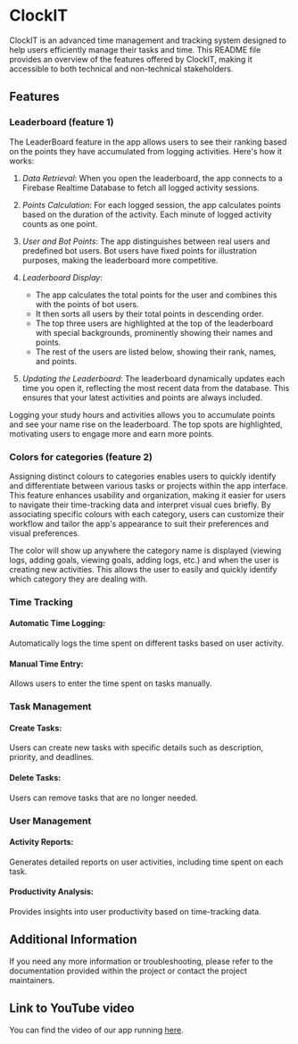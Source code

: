 # ClockIT
ClockIT is an advanced time management and tracking system designed to help users efficiently manage their tasks and time. This README file provides an overview of the features offered by ClockIT, making it accessible to both technical and non-technical stakeholders.


## Features
### Leaderboard (feature 1)
The LeaderBoard feature in the app allows users to see their ranking based on the points they have accumulated from logging activities. Here's how it works:

1. *Data Retrieval*: When you open the leaderboard, the app connects to a Firebase Realtime Database to fetch all logged activity sessions.

2. *Points Calculation*: For each logged session, the app calculates points based on the duration of the activity. Each minute of logged activity counts as one point.

3. *User and Bot Points*: The app distinguishes between real users and predefined bot users. Bot users have fixed points for illustration purposes, making the leaderboard more competitive.

4. *Leaderboard Display*: 
    - The app calculates the total points for the user and combines this with the points of bot users.
    - It then sorts all users by their total points in descending order.
    - The top three users are highlighted at the top of the leaderboard with special backgrounds, prominently showing their names and points.
    - The rest of the users are listed below, showing their rank, names, and points.

5. *Updating the Leaderboard*: The leaderboard dynamically updates each time you open it, reflecting the most recent data from the database. This ensures that your latest activities and points are always included.

Logging your study hours and activities allows you to accumulate points and see your name rise on the leaderboard. The top spots are highlighted, motivating users to engage more and earn more points.

### Colors for categories (feature 2)
Assigning distinct colours to categories enables users to quickly identify and differentiate between various tasks or projects within the app interface. This feature enhances usability and organization, making it easier for users to navigate their time-tracking data and interpret visual cues briefly. By associating specific colours with each category, users can customize their workflow and tailor the app's appearance to suit their preferences and visual preferences.

The color will show up anywhere the category name is displayed (viewing logs, adding goals, viewing goals, adding logs, etc.) and when the user is creating new activities. This allows the user to easily and quickly identify which category they are dealing with.

### Time Tracking
#### Automatic Time Logging: 
Automatically logs the time spent on different tasks based on user activity.
#### Manual Time Entry:
Allows users to enter the time spent on tasks manually.

### Task Management
#### Create Tasks:
Users can create new tasks with specific details such as description, priority, and deadlines.
#### Delete Tasks:
Users can remove tasks that are no longer needed.

### User Management
#### Activity Reports:
Generates detailed reports on user activities, including time spent on each task.
#### Productivity Analysis:
Provides insights into user productivity based on time-tracking data.

## Additional Information
If you need any more information or troubleshooting, please refer to the documentation provided within the project or contact the project maintainers.

## Link to YouTube video
You can find the video of our app running [here](https://www.youtube.com/watch?v=Q9zIdVPtHmU).
